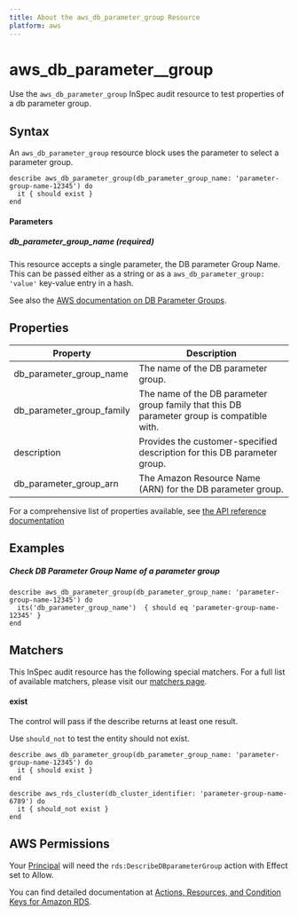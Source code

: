 ```yaml
---
title: About the aws_db_parameter_group Resource
platform: aws
---
```


# aws\_db\_parameter_\_group

Use the `aws_db_parameter_group` InSpec audit resource to test properties of a db parameter group.

## Syntax

 An `aws_db_parameter_group` resource block uses the parameter to select a parameter group.

    describe aws_db_parameter_group(db_parameter_group_name: 'parameter-group-name-12345') do
      it { should exist }
    end


#### Parameters

##### db\_parameter\_group\_name _(required)_

This resource accepts a single parameter, the DB parameter Group Name.
This can be passed either as a string or as a `aws_db_parameter_group: 'value'` key-value entry in a hash.

See also the [AWS documentation on DB Parameter Groups](https://docs.aws.amazon.com/AmazonRDS/latest/UserGuide/USER_VPC.WorkingWithRDSInstanceinaVPC.html#USER_VPC.Parameters).


## Properties

|Property                     | Description|
| ---                         | --- |
|db\_parameter\_group\_name    | The name of the DB parameter group. |
|db\_parameter\_group\_family   | The name of the DB parameter group family that this DB parameter group is compatible with. |
|description    | Provides the customer-specified description for this DB parameter group. |
|db\_parameter\_group\_arn    | The Amazon Resource Name (ARN) for the DB parameter group. |

For a comprehensive list of properties available, see [the API reference documentation](https://docs.aws.amazon.com/AmazonRDS/latest/APIReference/API_DBParameterGroup.html)

## Examples

##### Check DB Parameter Group Name of a parameter group

    describe aws_db_parameter_group(db_parameter_group_name: 'parameter-group-name-12345') do
      its('db_parameter_group_name')  { should eq 'parameter-group-name-12345' }
    end

## Matchers

This InSpec audit resource has the following special matchers. For a full list of available matchers, please visit our [matchers page](https://www.inspec.io/docs/reference/matchers/).

#### exist

The control will pass if the describe returns at least one result.

Use `should_not` to test the entity should not exist.

    describe aws_db_parameter_group(db_parameter_group_name: 'parameter-group-name-12345') do
      it { should exist }
    end

    describe aws_rds_cluster(db_cluster_identifier: 'parameter-group-name-6789') do
      it { should_not exist }
    end

## AWS Permissions

Your [Principal](https://docs.aws.amazon.com/IAM/latest/UserGuide/intro-structure.html#intro-structure-principal) will need the `rds:DescribeDBparameterGroup` action with Effect set to Allow.

You can find detailed documentation at [Actions, Resources, and Condition Keys for Amazon RDS](https://docs.aws.amazon.com/IAM/latest/UserGuide/list_amazonrds.html).